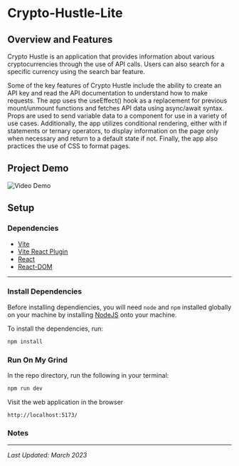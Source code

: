 # Crypto-Hustle-Lite

## Overview and Features

Crypto Hustle is an application that provides information about various cryptocurrencies through the use of API calls. Users can also search for a specific currency using the search bar feature. 

Some of the key features of Crypto Hustle include the ability to create an API key and read the API documentation to understand how to make requests. The app uses the useEffect() hook as a replacement for previous mount/unmount functions and fetches API data using async/await syntax. Props are used to send variable data to a component for use in a variety of use cases. Additionally, the app utilizes conditional rendering, either with if statements or ternary operators, to display information on the page only when necessary and return to a default state if not. Finally, the app also practices the use of CSS to format pages.

## Project Demo

<img src="http://g.recordit.co/d6l6Qt4Zp7.gif" title='Video Demo' width='' alt='Video Demo' />



## Setup

### Dependencies

* [Vite](https://www.npmjs.com/package/vite)
* [Vite React Plugin](https://www.npmjs.com/package/@vitejs/plugin-react)
* [React](https://www.npmjs.com/package/react)
* [React-DOM](https://www.npmjs.com/package/react-dom)

---

### Install Dependencies

Before installing dependiencies, you will need `node` and `npm` installed globally on your machine by installing [NodeJS](https://nodejs.org/en/download/) onto your machine.

To install the dependencies, run:

```sh
npm install
```

### Run On My Grind

In the repo directory, run the following in your terminal:

```sh
npm run dev

```

Visit the web application in the browser

```console
http://localhost:5173/
```
### Notes

---

*Last Updated: March 2023*
